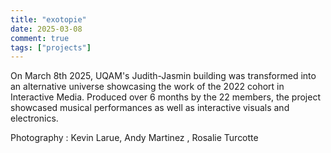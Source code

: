 ```yaml
---
title: "exotopie"
date: 2025-03-08
comment: true
tags: ["projects"]
---
```


On March 8th 2025, UQAM's Judith-Jasmin building was transformed into an alternative universe showcasing the work of the 2022 cohort in Interactive Media. Produced over 6 months by the 22 members, the project showcased musical performances as well as interactive visuals and electronics.

Photography : Kevin Larue, Andy Martinez , Rosalie Turcotte 